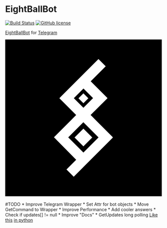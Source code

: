 # EightBallBot 
[![Build Status](https://travis-ci.org/Arlefreak/EightBallBot.svg?branch=master)](https://travis-ci.org/Arlefreak/EightBallBot)
[![GitHub license](https://img.shields.io/github/license/mashape/apistatus.svg)](https://raw.githubusercontent.com/Arlefreak/EightBallBot/master/LICENSE)

[EightBallBot](https://telegram.me/EightBallBot) for [Telegram](https://telegram.org/)

![Avatar](img/EightBall.png)

#TODO
    * Improve Telegram Wrapper
    * Set Attr for bot objects
    * Move GetCommand to Wrapper
    * Improve Performance
    * Add cooler answers
    * Check if updates[] != null
    * Improve "Docs"
    * GetUpdates long polling [Like this](https://unnikked.ga/how-to-create-your-custom-telegram-bot-using-the-long-polling-technique) [in python](http://www.pubnub.com/blog/websockets-and-long-polling-in-javascript-ruby-and-python/)
